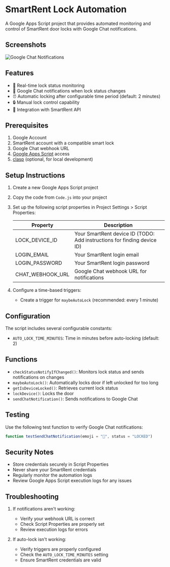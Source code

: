 # SmartRent Lock Automation

A Google Apps Script project that provides automated monitoring and control of SmartRent door locks with Google Chat notifications.

## Screenshots

![Google Chat Notifications](./images/chat-notifications.png)


## Features

- 🔐 Real-time lock status monitoring
- 🔔 Google Chat notifications when lock status changes
- ⏰ Automatic locking after configurable time period (default: 2 minutes)
- 🔒 Manual lock control capability
- 📱 Integration with SmartRent API

## Prerequisites

1. Google Account
2. SmartRent account with a compatible smart lock
3. Google Chat webhook URL
4. [Google Apps Script](https://script.google.com/) access
5. [clasp](https://github.com/google/clasp) (optional, for local development)

## Setup Instructions

1. Create a new Google Apps Script project
2. Copy the code from `Code.js` into your project
3. Set up the following script properties in Project Settings > Script Properties:

   | Property | Description |
   |----------|-------------|
   | LOCK_DEVICE_ID | Your SmartRent device ID (TODO: Add instructions for finding device ID) |
   | LOGIN_EMAIL | Your SmartRent login email |
   | LOGIN_PASSWORD | Your SmartRent login password |
   | CHAT_WEBHOOK_URL | Google Chat webhook URL for notifications |

4. Configure a time-based triggers:
   - Create a trigger for `maybeAutoLock` (recommended: every 1 minute)

## Configuration

The script includes several configurable constants:

- `AUTO_LOCK_TIME_MINUTES`: Time in minutes before auto-locking (default: 2)

## Functions

- `checkStatusNotifyIfChanged()`: Monitors lock status and sends notifications on changes
- `maybeAutoLock()`: Automatically locks door if left unlocked for too long
- `getIsDeviceLocked()`: Retrieves current lock status
- `lockDevice()`: Locks the door
- `sendChatNotification()`: Sends notifications to Google Chat

## Testing

Use the following test function to verify Google Chat notifications:
```javascript
function testSendChatNotification(emoji = "🔐", status = "LOCKED")
```

## Security Notes

- Store credentials securely in Script Properties
- Never share your SmartRent credentials
- Regularly monitor the automation logs
- Review Google Apps Script execution logs for any issues

## Troubleshooting

1. If notifications aren't working:
   - Verify your webhook URL is correct
   - Check Script Properties are properly set
   - Review execution logs for errors

2. If auto-lock isn't working:
   - Verify triggers are properly configured
   - Check the `AUTO_LOCK_TIME_MINUTES` setting
   - Ensure SmartRent credentials are valid

